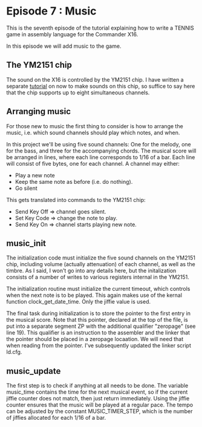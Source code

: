 # Episode 7 : Music

This is the seventh episode of the tutorial explaining how to write a TENNIS
game in assembly language for the Commander X16.

In this episode we will add music to the game.

## The YM2151 chip
The sound on the X16 is controlled by the YM2151 chip. I have written a
separate [tutorial](https://github.com/MJoergen/x16-ym2151-tutorial) on now to
make sounds on this chip, so suffice to say here that the chip supports up to
eight simultaneous channels.

## Arranging music
For those new to music the first thing to consider is how to arrange the music,
i.e.  which sound channels should play which notes, and when.

In this project we'll be using five sound channels: One for the melody, one for the bass, and
three for the accompanying chords. The musical score will be arranged in lines,
where each line corresponds to 1/16 of a bar. Each line will consist
of five bytes, one for each channel. A channel may either:
* Play a new note
* Keep the same note as before (i.e. do nothing).
* Go silent

This gets translated into commands to the YM2151 chip:
* Send Key Off => channel goes silent.
* Set Key Code => change the note to play.
* Send Key On  => channel starts playing new note.

## music\_init
The initialization code must initialize the five sound channels on the YM2151 chip,
including volume (actually attenuation) of each channel, as well as the timbre.
As I said, I won't go into any details here, but the initalization consists
of a number of writes to various registers internal in the YM2151.

The initialization routine must initialize the current timeout, which controls
when the next note is to be played. This again makes use of the kernal function
clock\_get\_date\_time. Only the jiffie value is used.

The final task during initialization is to store the pointer to the first entry
in the musical score. Note that this pointer, declared at the top of the file,
is put into a separate segment ZP with the additional qualifier "zeropage" (see
line 19). This qualifier is an instruction to the assembler and the linker that
the pointer should be placed in a zeropage locaation. We will need that when
reading from the pointer. I've subsequently updated the linker script ld.cfg.

## music\_update
The first step is to check if anything at all needs to be done. The variable
music\_time contains the time for the next musical event, so if the current jiffie
counter does not match, then just return immediately. Using the jiffie counter
ensures that the music will be played at a regular pace. The tempo can be adjusted
by the constant MUSIC\_TIMER\_STEP, which is the number of jiffies allocated
for each 1/16 of a bar.


